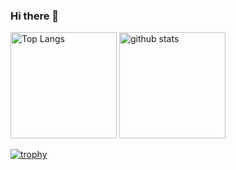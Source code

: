 ### Hi there 👋

<!--
**soyaoki/soyaoki** is a ✨ _special_ ✨ repository because its `README.md` (this file) appears on your GitHub profile.

Here are some ideas to get you started:

- 🔭 I’m currently working on ...
- 🌱 I’m currently learning ...
- 👯 I’m looking to collaborate on ...
- 🤔 I’m looking for help with ...
- 💬 Ask me about ...
- 📫 How to reach me: ...
- 😄 Pronouns: ...
- ⚡ Fun fact: ...
-->

<p align="left"> 
  <img alt="Top Langs" height="170px" src="https://github-readme-stats.vercel.app/api/top-langs/?username=soyaoki&layout=compact&show_icons=true&theme=onedark" />
  <img alt="github stats" height="170px" src="https://github-readme-stats.vercel.app/api?username=soyaoki&theme=onedark&show_icons=ture" />
</p>

[![trophy](https://github-profile-trophy.vercel.app/?username=soyaoki)](https://github.com/ryo-ma/github-profile-trophy)
